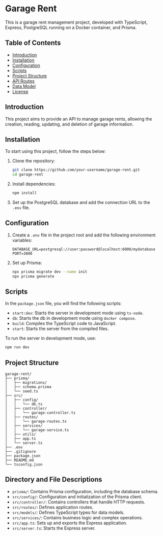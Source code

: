 # Garage Rent

This is a garage rent management project, developed with TypeScript, Express, PostgreSQL running on a Docker container, and Prisma.

## Table of Contents

- [Introduction](#introduction)
- [Installation](#installation)
- [Configuration](#configuration)
- [Scripts](#scripts)
- [Project Structure](#project-structure)
- [API Routes](#api-routes)
- [Data Model](#data-model)
- [License](#license)

## Introduction

This project aims to provide an API to manage garage rents, allowing the creation, reading, updating, and deletion of garage information.

## Installation

To start using this project, follow the steps below:

1. Clone the repository:

    ```sh
    git clone https://github.com/your-username/garage-rent.git
    cd garage-rent
    ```

2. Install dependencies:

    ```sh
    npm install
    ```

3. Set up the PostgreSQL database and add the connection URL to the `.env` file.

## Configuration

1. Create a `.env` file in the project root and add the following environment variables:

    ```env
    DATABASE_URL=postgresql://user:password@localhost:6000/mydatabase
    PORT=3000
    ```

2. Set up Prisma:

    ```sh
    npx prisma migrate dev --name init
    npx prisma generate
    ```

## Scripts

In the `package.json` file, you will find the following scripts:

- `start:dev`: Starts the server in development mode using `ts-node`.
- `db`: Starts the db in development mode using `docker compose`.
- `build`: Compiles the TypeScript code to JavaScript.
- `start`: Starts the server from the compiled files.

To run the server in development mode, use:

```sh
npm run dev
```

## Project Structure
```
garage-rent/
├── prisma/
│   ├── migrations/
│   ├── schema.prisma
│   └── seed.ts
├── src/
│   ├── config/
│   │   └── db.ts
│   ├── controller/
│   │   └── garage-controller.ts
│   ├── routes/
│   │   └── garage-routes.ts
│   ├── services/
│   │   └── garage-service.ts
│   ├── utils/
│   ├── app.ts
│   └── server.ts
├── .env
├── .gitignore
├── package.json
├── README.md
└── tsconfig.json
```

## Directory and File Descriptions

- `prisma/`: Contains Prisma configuration, including the database schema.
- `src/config/`: Configuration and initialization of the Prisma client.
- `src/controller/`: Contains controllers that handle HTTP requests.
- `src/routes/`: Defines application routes.
- `src/models/`: Defines TypeScript types for data models.
- `src/services/`: Contains business logic and complex operations.
- `src/app.ts`: Sets up and exports the Express application.
- `src/server.ts`: Starts the Express server.

